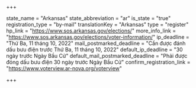 +++

state_name = "Arkansas"
state_abbreviation = "ar"
is_state = "true"
registration_type = "by-mail"
translationKey = "Arkansas"
type = "register"
hp_link = "https://www.sos.arkansas.gov/elections/"
more_info_link = "https://www.sos.arkansas.gov/elections/voter-information/"
ip_deadline = "Thứ Ba, 11 tháng 10, 2022"
mail_postmarked_deadline = "Cần được đánh dấu bưu điện trước Thứ Ba, 11 tháng 10, 2022"
default_ip_deadline = "30 ngày trước Ngày Bầu Cử"
default_mail_postmarked_deadline = "Phải được đóng dấu bưu điện 30 ngày trước Ngày Bầu Cử"
confirm_registration_link = "https://www.voterview.ar-nova.org/voterview"

+++